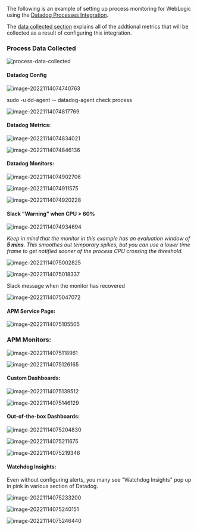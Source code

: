 The following is an example of setting up process monitoring for WebLogic using the [Datadog Processes Integration](https://docs.datadoghq.com/integrations/process/).

The [data collected section](https://docs.datadoghq.com/integrations/process/#data-collected) explains all of the addtional metrics that will be collected as a result of configuring this integration. 

### Process Data Collected

![process-data-collected](images/process-data-collected.png)

#### Datadog Config

![image-20221114074740763](images/image-20221114074740763.png)

sudo -u dd-agent -- datadog-agent check process

![image-20221114074817769](images/image-20221114074817769.png)

#### Datadog Metrics:

![image-20221114074834021](images/image-20221114074834021.png)



![image-20221114074846136](images/image-20221114074846136.png)



#### Datadog Monitors:

![image-20221114074902706](images/image-20221114074902706.png)



![image-20221114074911575](images/image-20221114074911575.png)



![image-20221114074920228](images/image-20221114074920228.png)



#### Slack "Warning" when CPU > 60%

![image-20221114074934694](images/image-20221114074934694.png)

*Keep in mind that the monitor in this example has an evaluation window of **5 mins**.
This smoothes out temporary spikes, but you can use a lower time frame to get notified sooner of the process CPU crossing the threshold.*



![image-20221114075002825](images/image-20221114075002825.png)



![image-20221114075018337](images/image-20221114075018337.png)

Slack message when the monitor has recovered

![image-20221114075047072](images/image-20221114075047072.png)

#### APM Service Page:

![image-20221114075105505](images/image-20221114075105505.png)



### APM Monitors:

![image-20221114075118961](images/image-20221114075118961.png)



![image-20221114075126165](images/image-20221114075126165.png)



#### Custom Dashboards:



![image-20221114075139512](images/image-20221114075139512.png)



![image-20221114075146129](images/image-20221114075146129.png)



#### Out-of-the-box Dashboards:

![image-20221114075204830](images/image-20221114075204830.png)



![image-20221114075211675](images/image-20221114075211675.png)



![image-20221114075219346](images/image-20221114075219346.png)



#### Watchdog Insights:

Even without configuring alerts, you many see "Watchdog Insights" pop up in pink in various section of Datadog.



![image-20221114075233200](images/image-20221114075233200.png)



![image-20221114075240151](images/image-20221114075240151.png)



![image-20221114075246440](images/image-20221114075246440.png)















